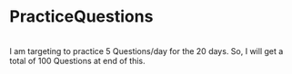 # PracticeQuestions
<br>
I am targeting to practice 5 Questions/day for the 20 days.
So, I will get a total of 100 Questions at end of this.

